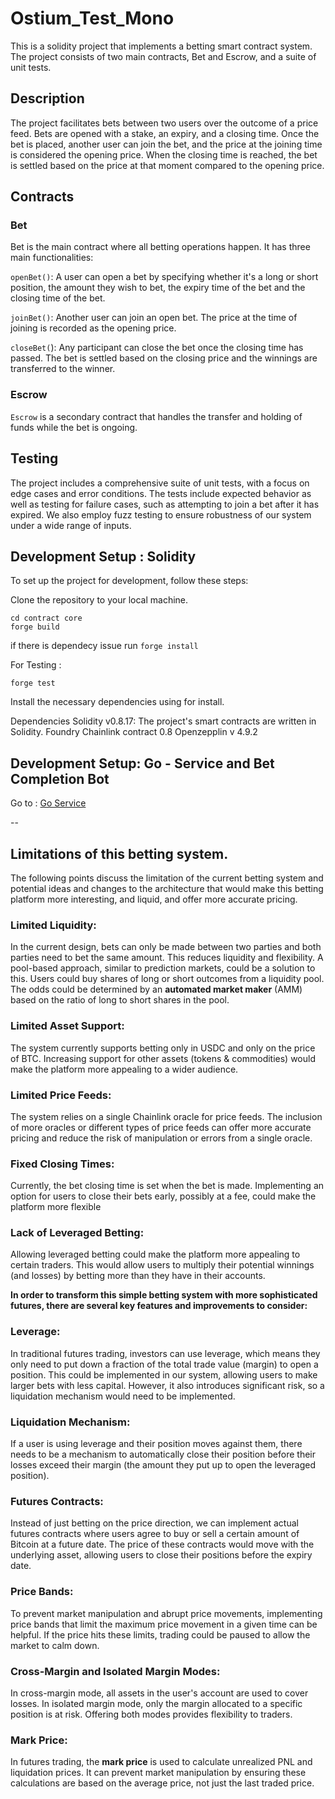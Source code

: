 # Ostium_Test_Mono

This is a solidity project that implements a betting smart contract system. The project consists of two main contracts, Bet and Escrow, and a suite of unit tests.

## Description
The project facilitates bets between two users over the outcome of a price feed. Bets are opened with a stake, an expiry, and a closing time. Once the bet is placed, another user can join the bet, and the price at the joining time is considered the opening price. When the closing time is reached, the bet is settled based on the price at that moment compared to the opening price.

## Contracts
### Bet
Bet is the main contract where all betting operations happen. It has three main functionalities:

`openBet()`: A user can open a bet by specifying whether it's a long or short position, the amount they wish to bet, the expiry time of the bet and the closing time of the bet.

`joinBet()`: Another user can join an open bet. The price at the time of joining is recorded as the opening price.

`closeBet(`): Any participant can close the bet once the closing time has passed. The bet is settled based on the closing price and the winnings are transferred to the winner.

### Escrow
`Escrow` is a secondary contract that handles the transfer and holding of funds while the bet is ongoing.

## Testing
The project includes a comprehensive suite of unit tests, with a focus on edge cases and error conditions. The tests include expected behavior as well as testing for failure cases, such as attempting to join a bet after it has expired. We also employ fuzz testing to ensure robustness of our system under a wide range of inputs.

## Development Setup : Solidity
To set up the project for development, follow these steps:

Clone the repository to your local machine.
```
cd contract core
forge build
```
if there is dependecy issue run `forge install`

For Testing : 
```
forge test
```
Install the necessary dependencies using for install.

Dependencies
Solidity v0.8.17: The project's smart contracts are written in Solidity.
Foundry
Chainlink contract 0.8
Openzepplin v 4.9.2

## Development Setup: Go - Service and Bet Completion Bot 
Go to : [Go Service](./go-service/README.md)

--
## Limitations of this betting system. 
The following points discuss the limitation of the current betting system and potential ideas and changes to the architecture that would make this betting platform more interesting, and liquid, and offer more accurate pricing.

### Limited Liquidity:
In the current design, bets can only be made between two parties and both parties need to bet the same amount. This reduces liquidity and flexibility. A pool-based approach, similar to prediction markets, could be a solution to this. Users could buy shares of long or short outcomes from a liquidity pool. The odds could be determined by an **automated market maker** (AMM) based on the ratio of long to short shares in the pool.

### Limited Asset Support: 
The system currently supports betting only in USDC and only on the price of BTC. Increasing support for other assets (tokens & commodities) would make the platform more appealing to a wider audience.

### Limited Price Feeds: 
The system relies on a single Chainlink oracle for price feeds. The inclusion of more oracles or different types of price feeds can offer more accurate pricing and reduce the risk of manipulation or errors from a single oracle.

### Fixed Closing Times: 
Currently, the bet closing time is set when the bet is made. Implementing an option for users to close their bets early, possibly at a fee, could make the platform more flexible

### Lack of Leveraged Betting: 
Allowing leveraged betting could make the platform more appealing to certain traders. This would allow users to multiply their potential winnings (and losses) by betting more than they have in their accounts.

**In order to transform this simple betting system with more sophisticated futures, there are several key features and improvements to consider:**

### Leverage:
In traditional futures trading, investors can use leverage, which means they only need to put down a fraction of the total trade value (margin) to open a position. This could be implemented in our system, allowing users to make larger bets with less capital. However, it also introduces significant risk, so a liquidation mechanism would need to be implemented.

### Liquidation Mechanism:
If a user is using leverage and their position moves against them, there needs to be a mechanism to automatically close their position before their losses exceed their margin (the amount they put up to open the leveraged position).

### Futures Contracts: 
Instead of just betting on the price direction, we can implement actual futures contracts where users agree to buy or sell a certain amount of Bitcoin at a future date. The price of these contracts would move with the underlying asset, allowing users to close their positions before the expiry date.

### Price Bands: 
To prevent market manipulation and abrupt price movements, implementing price bands that limit the maximum price movement in a given time can be helpful. If the price hits these limits, trading could be paused to allow the market to calm down.

### Cross-Margin and Isolated Margin Modes: 
In cross-margin mode, all assets in the user's account are used to cover losses. In isolated margin mode, only the margin allocated to a specific position is at risk. Offering both modes provides flexibility to traders.

### Mark Price: 
In futures trading, the **mark price** is used to calculate unrealized PNL and liquidation prices. It can prevent market manipulation by ensuring these calculations are based on the average price, not just the last traded price.
